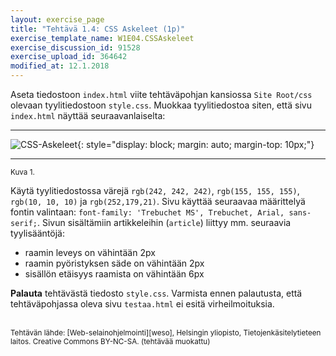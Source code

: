 ```yaml
---
layout: exercise_page
title: "Tehtävä 1.4: CSS Askeleet (1p)"
exercise_template_name: W1E04.CSSAskeleet
exercise_discussion_id: 91528
exercise_upload_id: 364642
modified_at: 12.1.2018
---
```


Aseta tiedostoon `index.html` viite tehtäväpohjan kansiossa `Site Root/css` olevaan tyylitiedostoon `style.css`. Muokkaa tyylitiedostoa siten, että sivu `index.html` näyttää seuraavanlaiselta:

---

![CSS-Askeleet](../img/css-askeleet.png "CSS-Askeleet"){: style="display: block; margin: auto; margin-top: 10px;"}

---
<small>Kuva 1.</small>


Käytä tyylitiedostossa värejä `rgb(242, 242, 242)`, `rgb(155, 155, 155)`, `rgb(10, 10, 10)` ja `rgb(252,179,21)`. Sivu käyttää seuraavaa määrittelyä fontin valintaan: `font-family: 'Trebuchet MS', Trebuchet, Arial, sans-serif;`. Sivun sisältämiin artikkeleihin (`article`) liittyy mm. seuraavia tyylisääntöjä:

* raamin leveys on vähintään 2px
* raamin pyöristyksen säde on vähintään 2px
* sisällön etäisyys raamista on vähintään 6px

**Palauta** tehtävästä tiedosto `style.css`. Varmista ennen palautusta, että tehtäväpohjassa oleva sivu `testaa.html` ei esitä virheilmoituksia.


<br/>

<small>
Tehtävän lähde: [Web-selainohjelmointi][weso], Helsingin yliopisto, Tietojenkäsitelytieteen laitos.
Creative Commons BY-NC-SA. (tehtävää muokattu)
</small>

[weso]: http://web-selainohjelmointi.github.io/
